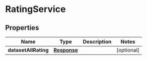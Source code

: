 # RatingService

## Properties
Name | Type | Description | Notes
------------ | ------------- | ------------- | -------------
**datasetAllRating** | [**Response**](Response.md) |  |  [optional]
